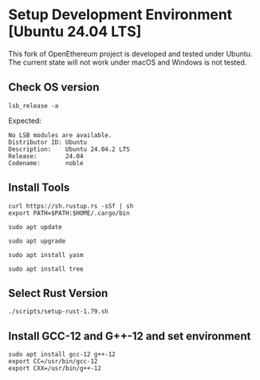 # Setup Development Environment [Ubuntu 24.04 LTS]

This fork of OpenEthereum project is developed and tested under Ubuntu. 
The current state will not work under macOS and Windows is not tested.

## Check OS version

```shell
lsb_release -a
```

Expected:
```
No LSB modules are available.
Distributor ID: Ubuntu
Description:    Ubuntu 24.04.2 LTS
Release:        24.04
Codename:       noble
```


## Install Tools

```shell
curl https://sh.rustup.rs -sSf | sh
export PATH=$PATH:$HOME/.cargo/bin
```

```shell
sudo apt update
```

```shell
sudo apt upgrade
```

```shell
sudo apt install yasm
```

```shell
sudo apt install tree
````

## Select Rust Version

```shell
./scripts/setup-rust-1.79.sh
```

## Install GCC-12 and G++-12 and set environment

```shell
sudo apt install gcc-12 g++-12
export CC=/usr/bin/gcc-12
export CXX=/usr/bin/g++-12
```